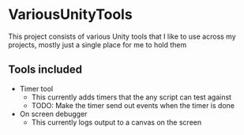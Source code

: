 # VariousUnityTools
This project consists of various Unity tools that I like to use across my projects, mostly just a single place for me to hold them

## Tools included
- Timer tool
  - This currently adds timers that the any script can test against
  - TODO: Make the timer send out events when the timer is done
- On screen debugger
  - This currently logs output to a canvas on the screen

